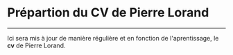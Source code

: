 # Prépartion du CV de Pierre Lorand
-----------------------------------

Ici sera mis à jour de manière régulière et en fonction de l'aprentissage, le **cv** de Pierre Lorand.
